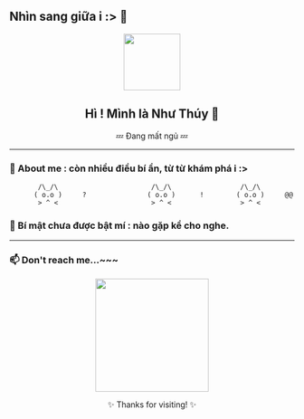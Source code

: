 ## Nhìn sang giữa i :> 👋
<div align="center">
  <img src="https://media.giphy.com/media/JIX9t2j0ZTN9S/giphy.gif" width="100"/>
    <h2> Hì ! Mình là Như Thúy 👋</h2>
    <p> 💤 Đang mất ngủ 💤</p>
</div> 


---
### 💬 About me : còn nhiều điều bí ẩn, từ từ khám phá i :> 
           /\_/\                       /\_/\                 /\_/\
          ( o.o )     ?               ( o.o )      !        ( o.o )     @@ 
           > ^ <                       > ^ <                 > ^ <

  
### 🌸 Bí mật chưa được bật mí : nào gặp kể cho nghe. 
---

### 📫 Don't reach me...~~~

<div align="center">
    <img src="https://media.giphy.com/media/26ufnwz3wDUli7GU0/giphy.gif" width="200"/>
    <p>✨ Thanks for visiting! ✨</p>
</div>


